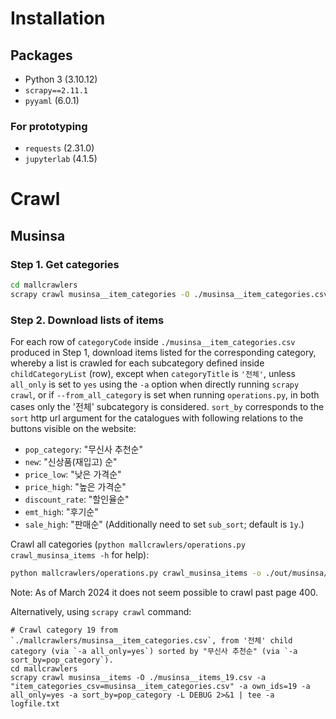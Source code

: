 # Installation
## Packages
- Python 3 (3.10.12)
- `scrapy==2.11.1`
- `pyyaml` (6.0.1)

### For prototyping
- `requests` (2.31.0)
- `jupyterlab` (4.1.5)

# Crawl
## Musinsa
### Step 1. Get categories
```sh
cd mallcrawlers
scrapy crawl musinsa__item_categories -O ./musinsa__item_categories.csv
```

### Step 2. Download lists of items
For each row of `categoryCode` inside `./musinsa__item_categories.csv` produced in Step 1, download items listed for the corresponding category, whereby a list is crawled for each subcategory defined inside `childCategoryList` (row), except when `categoryTitle` is `'전체'`, unless `all_only` is set to `yes` using the `-a` option when directly running `scrapy crawl`, or if `--from_all_category` is set when running `operations.py`, in both cases only the '전체' subcategory is considered.
`sort_by` corresponds to the `sort` http url argument for the catalogues with following relations to the buttons visible on the website:
- `pop_category`: "무신사 추천순"
- `new`: "신상품(재입고) 순"
- `price_low`: "낮은 가격순"
- `price_high`: "높은 가격순"
- `discount_rate`: "할인율순"
- `emt_high`: "후기순"
- `sale_high`: "판매순" (Additionally need to set `sub_sort`; default is `1y`.)

Crawl all categories (`python mallcrawlers/operations.py crawl_musinsa_items -h` for help):
```sh
python mallcrawlers/operations.py crawl_musinsa_items -o ./out/musinsa/musinsa_items/ -i mallcrawlers/musinsa__item_categories.csv --sort_by pop_category 2>&1 | tee -a logs/musinsa_items.txt
```
Note: As of March 2024 it does not seem possible to crawl past page 400.
 
Alternatively, using `scrapy crawl` command:
```su
# Crawl category 19 from `./mallcrawlers/musinsa__item_categories.csv`, from '전체' child category (via `-a all_only=yes`) sorted by "무신사 추천순" (via `-a sort_by=pop_category`).
cd mallcrawlers
scrapy crawl musinsa__items -O ./musinsa__items_19.csv -a "item_categories_csv=musinsa__item_categories.csv" -a own_ids=19 -a all_only=yes -a sort_by=pop_category -L DEBUG 2>&1 | tee -a logfile.txt
```
